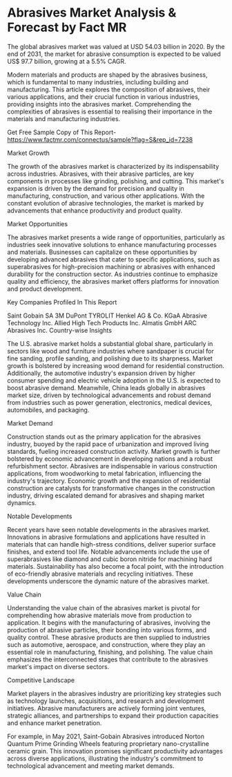# Abrasives Market Analysis & Forecast by Fact MR
The global abrasives market was valued at USD 54.03 billion in 2020. By the end of 2031, the market for abrasive consumption is expected to be valued US$ 97.7 billion, growing at a 5.5% CAGR.

Modern materials and products are shaped by the abrasives business, which is fundamental to many industries, including building and manufacturing. This article explores the composition of abrasives, their various applications, and their crucial function in various industries, providing insights into the abrasives market. Comprehending the complexities of abrasives is essential to realising their importance in the materials and manufacturing industries.

Get Free Sample Copy of This Report-https://www.factmr.com/connectus/sample?flag=S&rep_id=7238

Market Growth

The growth of the abrasives market is characterized by its indispensability across industries. Abrasives, with their abrasive particles, are key components in processes like grinding, polishing, and cutting. This market's expansion is driven by the demand for precision and quality in manufacturing, construction, and various other applications. With the constant evolution of abrasive technologies, the market is marked by advancements that enhance productivity and product quality.

Market Opportunities

The abrasives market presents a wide range of opportunities, particularly as industries seek innovative solutions to enhance manufacturing processes and materials. Businesses can capitalize on these opportunities by developing advanced abrasives that cater to specific applications, such as superabrasives for high-precision machining or abrasives with enhanced durability for the construction sector. As industries continue to emphasize quality and efficiency, the abrasives market offers platforms for innovation and product development.

Key Companies Profiled In This Report

Saint Gobain SA
3M
DuPont
TYROLIT
Henkel AG & Co. KGaA
Abrasive Technology Inc.
Allied High Tech Products Inc.
Almatis GmbH
ARC Abrasives Inc.
Country-wise Insights

The U.S. abrasive market holds a substantial global share, particularly in sectors like wood and furniture industries where sandpaper is crucial for fine sanding, profile sanding, and polishing due to its sharpness. Market growth is bolstered by increasing wood demand for residential construction. Additionally, the automotive industry's expansion driven by higher consumer spending and electric vehicle adoption in the U.S. is expected to boost abrasive demand. Meanwhile, China leads globally in abrasives market size, driven by technological advancements and robust demand from industries such as power generation, electronics, medical devices, automobiles, and packaging.

Market Demand

Construction stands out as the primary application for the abrasives industry, buoyed by the rapid pace of urbanization and improved living standards, fueling increased construction activity. Market growth is further bolstered by economic advancement in developing nations and a robust refurbishment sector. Abrasives are indispensable in various construction applications, from woodworking to metal fabrication, influencing the industry's trajectory. Economic growth and the expansion of residential construction are catalysts for transformative changes in the construction industry, driving escalated demand for abrasives and shaping market dynamics.

Notable Developments

Recent years have seen notable developments in the abrasives market. Innovations in abrasive formulations and applications have resulted in materials that can handle high-stress conditions, deliver superior surface finishes, and extend tool life. Notable advancements include the use of superabrasives like diamond and cubic boron nitride for machining hard materials. Sustainability has also become a focal point, with the introduction of eco-friendly abrasive materials and recycling initiatives. These developments underscore the dynamic nature of the abrasives market.

Value Chain

Understanding the value chain of the abrasives market is pivotal for comprehending how abrasive materials move from production to application. It begins with the manufacturing of abrasives, involving the production of abrasive particles, their bonding into various forms, and quality control. These abrasive products are then supplied to industries such as automotive, aerospace, and construction, where they play an essential role in manufacturing, finishing, and polishing. The value chain emphasizes the interconnected stages that contribute to the abrasives market's impact on diverse sectors.

Competitive Landscape

Market players in the abrasives industry are prioritizing key strategies such as technology launches, acquisitions, and research and development initiatives. Abrasive manufacturers are actively forming joint ventures, strategic alliances, and partnerships to expand their production capacities and enhance market penetration.

For example, in May 2021, Saint-Gobain Abrasives introduced Norton Quantum Prime Grinding Wheels featuring proprietary nano-crystalline ceramic grain. This innovation promises significant productivity advantages across diverse applications, illustrating the industry's commitment to technological advancement and meeting market demands.
